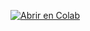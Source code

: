 [![Abrir en Colab](https://colab.research.google.com/assets/colab-badge.svg)](https://colab.research.google.com/github/sntamaria/Actividad-3.1-Metricas-de-error-/blob/main/Maria_Angeles_Martin_de_la_Cruz_Act_3_1_Metricas_de_error.ipynb)
